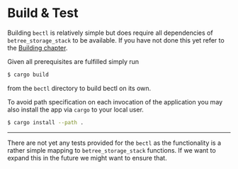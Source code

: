 # Build & Test


Building `bectl` is relatively simple but does require all dependencies of
`betree_storage_stack` to be available. If you have not done this yet refer to
the [Building chapter](../build.md).

Given all prerequisites are fulfilled simply run

```sh
$ cargo build
```

from the `bectl` directory to build bectl on its own.

To avoid path specification on each invocation of the application you may also install the app via `cargo` to your local user.

```sh
$ cargo install --path .
```

--- 

There are not yet any tests provided for the `bectl` as the functionality is a
rather simple mapping to `betree_storage_stack` functions. If we want to expand
this in the future we might want to ensure that.
